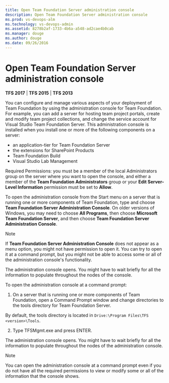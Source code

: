 ```yaml
---
title: Open Team Foundation Server administration console
description: Open Team Foundation Server administration console
ms.prod: vs-devops-alm
ms.technology: vs-devops-admin
ms.assetid: 8278b2af-1733-4b6a-a548-ad2cae4b0cab
ms.manager: douge
ms.author: douge
ms.date: 09/26/2016
---
```


[//]: # (monikerRange: '>= tfs-2013 < tfs-2018')

# Open Team Foundation Server administration console

**TFS 2017** | **TFS 2015** | **TFS 2013**

You can configure and manage various aspects of your deployment of Team Foundation by using the administration console for Team Foundation. For example, you can add a server for hosting team project portals, create and modify team project collections, and change the service account for Visual Studio Team Foundation Server. This administration console is installed when you install one or more of the following components on a server:

* an application-tier for Team Foundation Server
* the extensions for SharePoint Products
* Team Foundation Build
* Visual Studio Lab Management

Required Permissions: you must be a member of the local Administrators group on the server where you want to open the console, and either a member of the **Team Foundation Administrators** group or your **Edit Server-Level Information** permission must be set to **Allow**.

To open the administration console from the Start menu on a server that is running one or more components of Team Foundation, type and choose **Team Foundation Server Administration Console**.  On older versions of Windows, you may need to choose **All Programs**, then choose **Microsoft Team Foundation Server**, and then choose **Team Foundation Server Administration Console**.

> [!NOTE]
> If **Team Foundation Server Administration Console** does not appear as a menu option, you might not have permission to open it. You can try to open it at a command prompt, but you might not be able to access some or all of the administration console's functionality.
 
The administration console opens. You might have to wait briefly for all the information to populate throughout the nodes of the console.


To open the administration console at a command prompt:

1. On a server that is running one or more components of Team Foundation, open a Command Prompt window and change directories to the tools directory for Team Foundation Server.

By default, the tools directory is located in `Drive:\Program Files\TFS <version>\Tools`.

2. Type TFSMgmt.exe and press ENTER.

The administration console opens. You might have to wait briefly for all the information to populate throughout the nodes of the administration console.

> [!NOTE]
> You can open the administration console at a command prompt even if you do not have all the required permissions to view or modify some or all of the information that the console shows.

